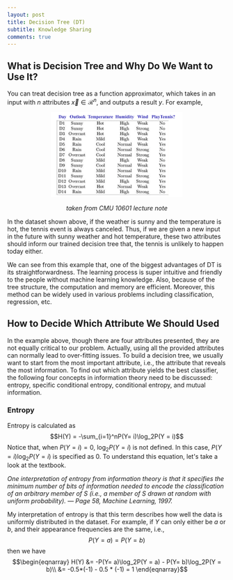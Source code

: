 ```yaml
---
layout: post
title: Decision Tree (DT)
subtitle: Knowledge Sharing
comments: true
---
```

## What is Decision Tree and Why Do We Want to Use It?
You can treat decision tree as a function approximator, which takes in an input with $n$ attributes $\vec{x} \in \mathcal{R}^n$, and outputs a result $y$. For example, 
<p align="center">
<img src="/knowledge/decisionTree/DTexample.png" width="60%">
</p>

*<center>taken from CMU 10601 lecture note</center>*

In the dataset shown above, if the weather is sunny and the temperature is hot, the tennis event is always canceled. Thus, if we are given a new input in the future with sunny weather and hot temperature, these two attributes should inform our trained decision tree that, the tennis is unlikely to happen today either.

We can see from this example that, one of the biggest advantages of DT is its straightforwardness. The learning process is super intuitive and friendly to the people without machine learning knowledge. Also, because of the tree structure, the computation and memory are efficient. Moreover, this method can be widely used in various problems including classification, regression, etc.

## How to Decide Which Attribute We Should Used
In the example above, though there are four attributes presented, they are not equally critical to our problem. Actually, using all the provided attributes can normally lead to over-fitting issues. To build a decision tree, we usually want to start from the most important attribute, i.e., the attribute that reveals the most information. To find out which attribute yields the best classifier, the following four concepts in information theory need to be discussed: entropy, specific conditional entropy, conditional entropy, and mutual information.
### Entropy
Entropy is calculated as
$$H(Y) = -\sum_{i=1}^nP(Y= i)\log_2P(Y = i)$$
Notice that, when $P(Y = i) = 0$, $\log_2P(Y = i)$ is not defined. In this case, $P(Y= i)\log_2P(Y = i)$ is specified as 0. To understand this equation, let's take a look at the textbook.

*One interpretation of entropy from information theory is that it specifies the minimum number of bits of information needed to encode the classification of an arbitrary member of S (i.e., a member of S drawn at random with uniform probability). — Page 58, Machine Learning, 1997.*

My interpretation of entropy is that this term describes how well the data is uniformly distributed in the dataset. For example, if $Y$ can only either be $a$ or $b$, and their appearance frequencies are the same, i.e., 
$$P(Y= a) = P(Y = b)$$
then we have
$$\begin{eqnarray}
H(Y) &= -P(Y= a)\log_2P(Y = a) - P(Y= b)\log_2P(Y = b)\\
    &= -0.5*(-1) - 0.5 * (-1) = 1
\end{eqnarray}$$

